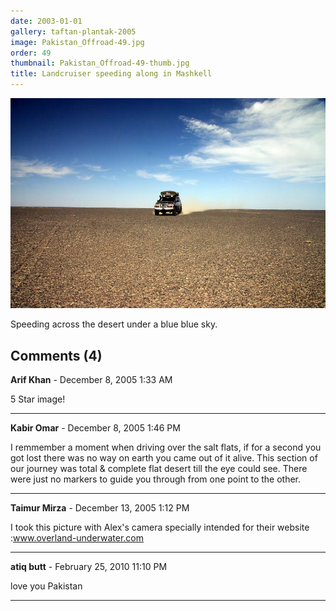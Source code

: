 ```yaml
---
date: 2003-01-01
gallery: taftan-plantak-2005
image: Pakistan_Offroad-49.jpg
order: 49
thumbnail: Pakistan_Offroad-49-thumb.jpg
title: Landcruiser speeding along in Mashkell
---
```


![Landcruiser speeding along in Mashkell](./Pakistan_Offroad-49.jpg)

Speeding across the desert under a blue blue sky.

<div id="comments">

## Comments (4)

**Arif Khan** - December  8, 2005  1:33 AM

5 Star image!

---

**Kabir Omar** - December  8, 2005  1:46 PM

I remmember a moment when driving over the salt flats, if for a second you got lost there was no way on earth you came out of it alive. This section of our journey was total & complete flat desert till the eye could see. There were just no markers to guide you through from one point to the other.

---

**Taimur Mirza** - December 13, 2005  1:12 PM

I took this picture with Alex's camera specially intended for their website :www.overland-underwater.com

---

**atiq butt** - February 25, 2010 11:10 PM

love you Pakistan

---

</div>